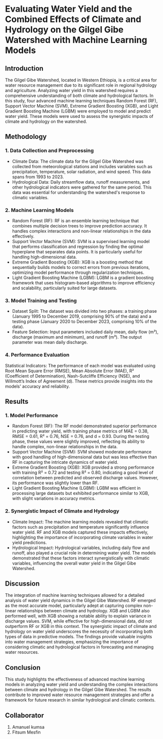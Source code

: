 # Evaluating Water Yield and the Combined Effects of Climate and Hydrology on the Gilgel Gibe Watershed with Machine Learning Models
## Introduction
The Gilgel Gibe Watershed, located in Western Ethiopia, is a critical area for water resource management due to its significant role in regional hydrology and agriculture. Analyzing water yield in this watershed requires a comprehensive understanding of both climate and hydrological factors. In this study, four advanced machine learning techniques Random Forest (RF), Support Vector Machine (SVM), Extreme Gradient Boosting (XGB), and Light Gradient Boosting Machine (LGBM) were employed to model and predict water yield. These models were used to assess the synergistic impacts of climate and hydrology on the watershed.
## Methodology
### 1. Data Collection and Preprocessing
- Climate Data: The climate data for the Gilgel Gibe Watershed was collected from meteorological stations and includes variables such as precipitation, temperature, solar radiation, and wind speed. This data spans from 1993 to 2023.
-	Hydrological Data: Daily streamflow data, runoff measurements, and other hydrological indicators were gathered for the same period. This data was essential for understanding the watershed's response to climatic variables.
### 2.	Machine Learning Models
- Random Forest (RF): RF is an ensemble learning technique that combines multiple decision trees to improve prediction accuracy. It handles complex interactions and non-linear relationships in the data effectively.
- Support Vector Machine (SVM): SVM is a supervised learning model that performs classification and regression by finding the optimal hyperplane that separates data points. It is particularly useful for handling high-dimensional data.
- Extreme Gradient Boosting (XGB): XGB is a boosting method that sequentially builds models to correct errors from previous iterations, optimizing model performance through regularization techniques.
- Light Gradient Boosting Machine (LGBM): LGBM is a gradient boosting framework that uses histogram-based algorithms to improve efficiency and scalability, particularly suited for large datasets.
### 3.	Model Training and Testing
- Dataset Split: The dataset was divided into two phases: a training phase (January 1995 to December 2019, comprising 90% of the data) and a testing phase (January 2020 to December 2023, comprising 10% of the data).
- Feature Selection: Input parameters included daily mean, daily flow (m³), discharge (maximum and minimum), and runoff (m³). The output parameter was mean daily discharge.
### 4.	Performance Evaluation
Statistical Indicators: The performance of each model was evaluated using Root Mean Square Error (RMSE), Mean Absolute Error (MAE), R² (Coefficient of Determination), Nash-Sutcliffe Efficiency (NSE), and Willmott’s Index of Agreement (d). These metrics provide insights into the models' accuracy and reliability.
## Results
### 1.	Model Performance
- Random Forest (RF): The RF model demonstrated superior performance in predicting water yield, with training phase metrics of MAE = 0.38, RMSE = 0.61, R² = 0.76, NSE = 0.76, and d = 0.93. During the testing phase, these values were slightly improved, reflecting its ability to handle complex, non-linear relationships in the data.
- Support Vector Machine (SVM): SVM showed moderate performance with good handling of high-dimensional data but was less effective than RF in capturing the intricate dynamics of water yield.
- Extreme Gradient Boosting (XGB): XGB provided a strong performance with training R² = 0.72 and testing R² = 0.80, indicating a good level of correlation between predicted and observed discharge values. However, its performance was slightly lower than RF.
- Light Gradient Boosting Machine (LGBM): LGBM was efficient in processing large datasets but exhibited performance similar to XGB, with slight variations in accuracy metrics.
### 2.	Synergistic Impact of Climate and Hydrology
- Climate Impact: The machine learning models revealed that climatic factors such as precipitation and temperature significantly influence water yield. RF and XGB models captured these impacts effectively, highlighting the importance of incorporating climate variables in water yield predictions.
- Hydrological Impact: Hydrological variables, including daily flow and runoff, also played a crucial role in determining water yield. The models demonstrated that these factors interact synergistically with climatic variables, influencing the overall water yield in the Gilgel Gibe Watershed.
## Discussion
The integration of machine learning techniques allowed for a detailed analysis of water yield dynamics in the Gilgel Gibe Watershed. RF emerged as the most accurate model, particularly adept at capturing complex non-linear relationships between climate and hydrology. XGB and LGBM also performed well, with XGB showing a notable ability to explain variance in discharge values. SVM, while effective for high-dimensional data, did not outperform RF or XGB in this context.
The synergistic impact of climate and hydrology on water yield underscores the necessity of incorporating both types of data in predictive models. The findings provide valuable insights into water management strategies, emphasizing the importance of considering climatic and hydrological factors in forecasting and managing water resources.
## Conclusion
This study highlights the effectiveness of advanced machine learning models in analyzing water yield and understanding the complex interactions between climate and hydrology in the Gilgel Gibe Watershed. The results contribute to improved water resource management strategies and offer a framework for future research in similar hydrological and climatic contexts.

## Collaborator
1. Amanuel kumsa
2. Fitsum Mesfin
